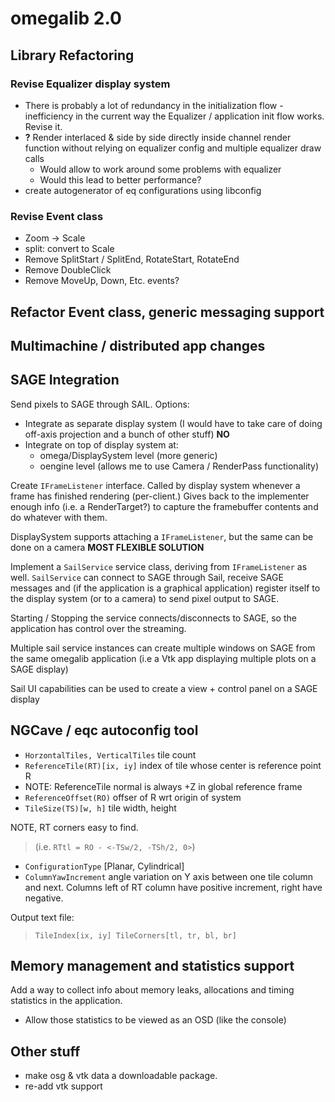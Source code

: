 # omegalib 2.0 #

## Library Refactoring ##
### Revise Equalizer display system ###
  * There is probably a lot of redundancy in the initialization flow - inefficiency in the current way the Equalizer / application init flow works. Revise it.
  * **?** Render interlaced & side by side directly inside channel render function without relying on equalizer config and multiple equalizer draw calls
    * Would allow to work around some problems with equalizer
    * Would this lead to better performance?
  * create autogenerator of eq configurations using libconfig

### Revise Event class ###
  * Zoom -> Scale
  * split: convert to Scale
  * Remove SplitStart / SplitEnd, RotateStart, RotateEnd
  * Remove DoubleClick
  * Remove MoveUp, Down, Etc. events?

## Refactor Event class, generic messaging support ##

## Multimachine / distributed app changes ##

## SAGE Integration ##
Send pixels to SAGE through SAIL. Options:
  * Integrate as separate display system (I would have to take care of doing off-axis projection and a bunch of other stuff) **NO**
  * Integrate on top of display system at:
    * omega/DisplaySystem level (more generic)
    * oengine level (allows me to use Camera / RenderPass functionality)

Create `IFrameListener` interface.
Called by display system whenever a frame has finished rendering (per-client.) Gives back to the implementer enough info (i.e. a RenderTarget?) to
capture the framebuffer contents and do whatever with them.

DisplaySystem supports attaching a `IFrameListener`, but the same can be done on a camera **MOST FLEXIBLE SOLUTION**

Implement a `SailService` service class, deriving from `IFrameListener` as well. `SailService` can connect to SAGE through Sail, receive SAGE messages
and (if the application is a graphical application) register itself to the display system (or to a camera) to send pixel output to SAGE.

Starting / Stopping the service connects/disconnects to SAGE, so the application has control over the streaming.

Multiple sail service instances can create multiple windows on SAGE from the same omegalib application (i.e a Vtk app displaying multiple plots on a SAGE display)

Sail UI capabilities can be used to create a view + control panel on a SAGE display

## NGCave / eqc autoconfig tool ##
  * `HorzontalTiles, VerticalTiles` tile count
  * `ReferenceTile(RT)[ix, iy]` index of tile whose center is reference point R
  * NOTE: ReferenceTile normal is always +Z in global reference frame
  * `ReferenceOffset(RO)` offser of R wrt origin of system
  * `TileSize(TS)[w, h]` tile width, height

NOTE, RT corners easy to find.
> (i.e. `RTtl = RO - <-TSw/2, -TSh/2, 0>`)

  * `ConfigurationType` [Planar, Cylindrical]
  * `ColumnYawIncrement` angle variation on Y axis between one tile column and next.	Columns left of RT column have positive increment, right have negative.

Output text file:
> `TileIndex[ix, iy] TileCorners[tl, tr, bl, br]`



## Memory management and statistics support ##
Add a way to collect info about memory leaks, allocations and timing statistics in the application.
  * Allow those statistics to be viewed as an OSD (like the console)

## Other stuff ##
  * make osg & vtk data a downloadable package.
  * re-add vtk support